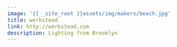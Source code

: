 ```yaml
---
image: '{{ _site_root }}assets/img/makers/beach.jpg'
title: workstead
link: http://workstead.com
description: Lighting from Brooklyn
---
```

